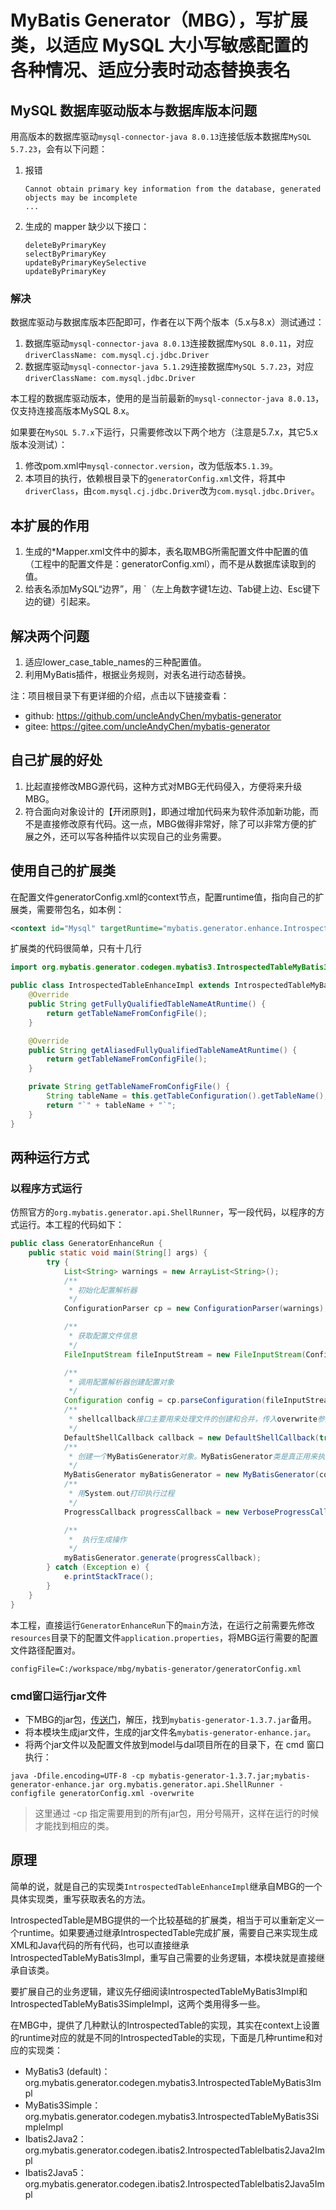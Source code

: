 # MyBatis Generator（MBG），写扩展类，以适应 MySQL 大小写敏感配置的各种情况、适应分表时动态替换表名
## MySQL 数据库驱动版本与数据库版本问题
用高版本的数据库驱动`mysql-connector-java 8.0.13`连接低版本数据库`MySQL 5.7.23`，会有以下问题：
1. 报错
    ```
    Cannot obtain primary key information from the database, generated objects may be incomplete
    ...
    ```
1. 生成的 mapper 缺少以下接口：
    ```
    deleteByPrimaryKey
    selectByPrimaryKey
    updateByPrimaryKeySelective
    updateByPrimaryKey
    ```

### 解决
数据库驱动与数据库版本匹配即可，作者在以下两个版本（5.x与8.x）测试通过：
1. 数据库驱动`mysql-connector-java 8.0.13`连接数据库`MySQL 8.0.11`，对应`driverClassName: com.mysql.cj.jdbc.Driver`
1. 数据库驱动`mysql-connector-java 5.1.29`连接数据库`MySQL 5.7.23`，对应`driverClassName: com.mysql.jdbc.Driver`

本工程的数据库驱动版本，使用的是当前最新的`mysql-connector-java 8.0.13`，仅支持连接高版本MySQL 8.x。

如果要在`MySQL 5.7.x`下运行，只需要修改以下两个地方（注意是5.7.x，其它5.x版本没测试）：
1. 修改pom.xml中`mysql-connector.version`，改为低版本`5.1.39`。
1. 本项目的执行，依赖根目录下的`generatorConfig.xml`文件，将其中`driverClass`，由`com.mysql.cj.jdbc.Driver`改为`com.mysql.jdbc.Driver`。

## 本扩展的作用
1. 生成的*Mapper.xml文件中的脚本，表名取MBG所需配置文件中配置的值（工程中的配置文件是：generatorConfig.xml），而不是从数据库读取到的值。
1. 给表名添加MySQL“边界”，用 \`（左上角数字键1左边、Tab键上边、Esc键下边的键）引起来。

## 解决两个问题
1. 适应lower_case_table_names的三种配置值。
1. 利用MyBatis插件，根据业务规则，对表名进行动态替换。

注：项目根目录下有更详细的介绍，点击以下链接查看：
- github: https://github.com/uncleAndyChen/mybatis-generator
- gitee:  https://gitee.com/uncleAndyChen/mybatis-generator

## 自己扩展的好处
1. 比起直接修改MBG源代码，这种方式对MBG无代码侵入，方便将来升级MBG。
1. 符合面向对象设计的【开闭原则】，即通过增加代码来为软件添加新功能，而不是直接修改原有代码。这一点，MBG做得非常好，除了可以非常方便的扩展之外，还可以写各种插件以实现自己的业务需要。

## 使用自己的扩展类
在配置文件generatorConfig.xml的context节点，配置runtime值，指向自己的扩展类，需要带包名，如本例：
```xml
<context id="Mysql" targetRuntime="mybatis.generator.enhance.IntrospectedTableEnhanceImpl" defaultModelType="flat">
```

扩展类的代码很简单，只有十几行
```java
import org.mybatis.generator.codegen.mybatis3.IntrospectedTableMyBatis3Impl;

public class IntrospectedTableEnhanceImpl extends IntrospectedTableMyBatis3Impl {
    @Override
    public String getFullyQualifiedTableNameAtRuntime() {
        return getTableNameFromConfigFile();
    }

    @Override
    public String getAliasedFullyQualifiedTableNameAtRuntime() {
        return getTableNameFromConfigFile();
    }

    private String getTableNameFromConfigFile() {
        String tableName = this.getTableConfiguration().getTableName();
        return "`" + tableName + "`";
    }
}
```

## 两种运行方式
### 以程序方式运行
仿照官方的`org.mybatis.generator.api.ShellRunner`，写一段代码，以程序的方式运行。本工程的代码如下：
```java
public class GeneratorEnhanceRun {
    public static void main(String[] args) {
        try {
            List<String> warnings = new ArrayList<String>();
            /**
             * 初始化配置解析器
             */
            ConfigurationParser cp = new ConfigurationParser(warnings);

            /**
             * 获取配置文件信息
             */
            FileInputStream fileInputStream = new FileInputStream(ConfigProperties.getValue("configFile"));

            /**
             * 调用配置解析器创建配置对象
             */
            Configuration config = cp.parseConfiguration(fileInputStream);
            /**
             * shellcallback接口主要用来处理文件的创建和合并，传入overwrite参数；默认的shellcallback是不支持文件合并的；
             */
            DefaultShellCallback callback = new DefaultShellCallback(true);
            /**
             * 创建一个MyBatisGenerator对象。MyBatisGenerator类是真正用来执行生成动作的类
             */
            MyBatisGenerator myBatisGenerator = new MyBatisGenerator(config, callback, warnings);
            /**
             * 用System.out打印执行过程
             */
            ProgressCallback progressCallback = new VerboseProgressCallback();

            /**
             *  执行生成操作
             */
            myBatisGenerator.generate(progressCallback);
        } catch (Exception e) {
            e.printStackTrace();
        }
    }
}
```

本工程，直接运行`GeneratorEnhanceRun`下的`main`方法，在运行之前需要先修改`resources`目录下的配置文件`application.properties`，将MBG运行需要的配置文件路径配置对。
```
configFile=C:/workspace/mbg/mybatis-generator/generatorConfig.xml
```

### cmd窗口运行jar文件
- 下MBG的jar包，[传送门](https://github.com/mybatis/generator/releases)，解压，找到`mybatis-generator-1.3.7.jar`备用。
- 将本模块生成jar文件，生成的jar文件名`mybatis-generator-enhance.jar`。
- 将两个jar文件以及配置文件放到model与dal项目所在的目录下，在 cmd 窗口执行：
```
java -Dfile.encoding=UTF-8 -cp mybatis-generator-1.3.7.jar;mybatis-generator-enhance.jar org.mybatis.generator.api.ShellRunner -configfile generatorConfig.xml -overwrite
```
> 这里通过 -cp 指定需要用到的所有jar包，用分号隔开，这样在运行的时候才能找到相应的类。

## 原理
简单的说，就是自己的实现类`IntrospectedTableEnhanceImpl`继承自MBG的一个具体实现类，重写获取表名的方法。

IntrospectedTable是MBG提供的一个比较基础的扩展类，相当于可以重新定义一个runtime。如果要通过继承IntrospectedTable完成扩展，需要自己来实现生成XML和Java代码的所有代码，也可以直接继承IntrospectedTableMyBatis3Impl，重写自己需要的业务逻辑，本模块就是直接继承自该类。

要扩展自己的业务逻辑，建议先仔细阅读IntrospectedTableMyBatis3Impl和IntrospectedTableMyBatis3SimpleImpl，这两个类用得多一些。

在MBG中，提供了几种默认的IntrospectedTable的实现，其实在context上设置的runtime对应的就是不同的IntrospectedTable的实现，下面是几种runtime和对应的实现类：
- MyBatis3 (default)：org.mybatis.generator.codegen.mybatis3.IntrospectedTableMyBatis3Impl
- MyBatis3Simple：org.mybatis.generator.codegen.mybatis3.IntrospectedTableMyBatis3SimpleImpl
- Ibatis2Java2：org.mybatis.generator.codegen.ibatis2.IntrospectedTableIbatis2Java2Impl
- Ibatis2Java5：org.mybatis.generator.codegen.ibatis2.IntrospectedTableIbatis2Java5Impl
